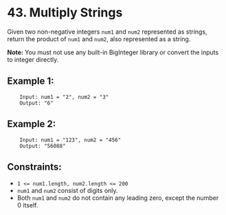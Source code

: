 # 43. Multiply Strings 

Given two non-negative integers `num1` and `num2` represented as strings, return the product of `num1` and `num2`, also represented as a string.

**Note:** You must not use any built-in BigInteger library or convert the inputs to integer directly.

 

## Example 1:

        Input: num1 = "2", num2 = "3"
        Output: "6"
## Example 2:

        Input: num1 = "123", num2 = "456"
        Output: "56088"
 

## Constraints:

* `1 <= num1.length, num2.length <= 200`
* `num1` and `num2` consist of digits only.
* Both `num1` and `num2` do not contain any leading zero, except the number 0 itself.